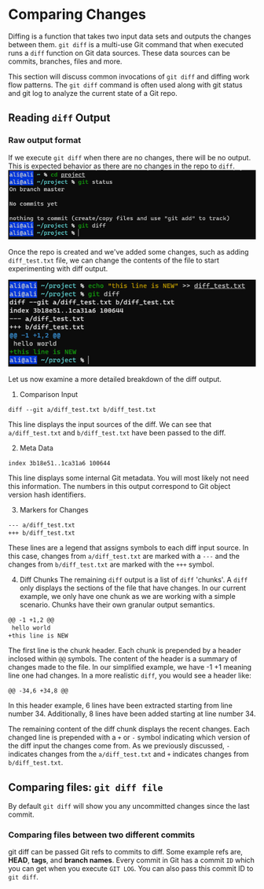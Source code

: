 # Comparing Changes

Diffing is a function that takes two input data sets and outputs the changes between them. `git diff` is a multi-use Git command that when executed runs a `diff` function on Git data sources. These data sources can be commits, branches, files and more.

This section will discuss common invocations of `git diff` and diffing work flow patterns. The `git diff` command is often used along with git status and git log to analyze the current state of a Git repo.

## Reading `diff` Output

### Raw output format
If we execute `git diff` when there are no changes, there will be no output. This is expected behavior as there are no changes in the repo to `diff`.
<img src="../images/diff-no-output.png" alt="git-diff" width="600px" style="float: none;" />

Once the repo is created and we've added some changes, such as adding `diff_test.txt` file, we can change the contents of the file to start experimenting with diff output.

<img src="../images/diff-new.png" alt="diff-new" width="600px" style="float: none;" />

Let us now examine a more detailed breakdown of the diff output.

1. Comparison Input
```
diff --git a/diff_test.txt b/diff_test.txt
```

This line displays the input sources of the diff. We can see that `a/diff_test.txt` and `b/diff_test.txt` have been passed to the diff.

2. Meta Data
```
index 3b18e51..1ca31a6 100644
```
This line displays some internal Git metadata. You will most likely not need this information. The numbers in this output correspond to Git object version hash identifiers.

3. Markers for Changes
```
--- a/diff_test.txt
+++ b/diff_test.txt
```
These lines are a legend that assigns symbols to each diff input source. In this case, changes from `a/diff_test.txt` are marked with a `---` and the changes from `b/diff_test.txt` are marked with the `+++` symbol.

4. Diff Chunks
The remaining `diff` output is a list of `diff` 'chunks'. A `diff` only displays the sections of the file that have changes. In our current example, we only have one chunk as we are working with a simple scenario. Chunks have their own granular output semantics.

```
@@ -1 +1,2 @@
 hello world
+this line is NEW
```
The first line is the chunk header. Each chunk is prepended by a header inclosed within `@@` symbols. The content of the header is a summary of changes made to the file. In our simplified example, we have -1 +1 meaning line one had changes. In a more realistic `diff`, you would see a header like:

```
@@ -34,6 +34,8 @@
```
In this header example, 6 lines have been extracted starting from line number 34. Additionally, 8 lines have been added starting at line number 34.

The remaining content of the diff chunk displays the recent changes. Each changed line is prepended with a `+` or `-` symbol indicating which version of the diff input the changes come from. As we previously discussed, `-` indicates changes from the `a/diff_test.txt` and `+` indicates changes from `b/diff_test.txt`.

## Comparing files: `git diff file`

By default `git diff` will show you any uncommitted changes since the last commit.

### Comparing files between two different commits

git diff can be passed Git refs to commits to diff. Some example refs are, **HEAD**, **tags**, and **branch names**. Every commit in Git has a commit `ID` which you can get when you execute `GIT LOG`. You can also pass this commit ID to `git diff`.
